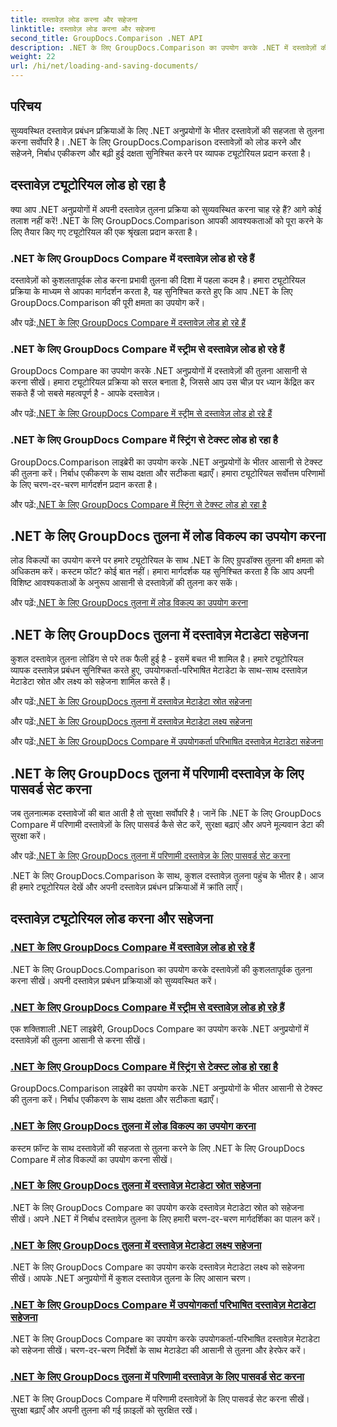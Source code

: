 ```yaml
---
title: दस्तावेज़ लोड करना और सहेजना
linktitle: दस्तावेज़ लोड करना और सहेजना
second_title: GroupDocs.Comparison .NET API
description: .NET के लिए GroupDocs.Comparison का उपयोग करके .NET में दस्तावेज़ों की आसानी से तुलना करें। कुशल दस्तावेज़ प्रबंधन के लिए लोड विकल्पों को लोड करना, सहेजना और उपयोग करना सीखें।
weight: 22
url: /hi/net/loading-and-saving-documents/
---
```

## परिचय

सुव्यवस्थित दस्तावेज़ प्रबंधन प्रक्रियाओं के लिए .NET अनुप्रयोगों के भीतर दस्तावेज़ों की सहजता से तुलना करना सर्वोपरि है। .NET के लिए GroupDocs.Comparison दस्तावेज़ों को लोड करने और सहेजने, निर्बाध एकीकरण और बढ़ी हुई दक्षता सुनिश्चित करने पर व्यापक ट्यूटोरियल प्रदान करता है।

## दस्तावेज़ ट्यूटोरियल लोड हो रहा है

क्या आप .NET अनुप्रयोगों में अपनी दस्तावेज़ तुलना प्रक्रिया को सुव्यवस्थित करना चाह रहे हैं? आगे कोई तलाश नहीं करें! .NET के लिए GroupDocs.Comparison आपकी आवश्यकताओं को पूरा करने के लिए तैयार किए गए ट्यूटोरियल की एक श्रृंखला प्रदान करता है।

### .NET के लिए GroupDocs Compare में दस्तावेज़ लोड हो रहे हैं

दस्तावेज़ों को कुशलतापूर्वक लोड करना प्रभावी तुलना की दिशा में पहला कदम है। हमारा ट्यूटोरियल प्रक्रिया के माध्यम से आपका मार्गदर्शन करता है, यह सुनिश्चित करते हुए कि आप .NET के लिए GroupDocs.Comparison की पूरी क्षमता का उपयोग करें।

 और पढ़ें:[.NET के लिए GroupDocs Compare में दस्तावेज़ लोड हो रहे हैं](./loading-documents/)

### .NET के लिए GroupDocs Compare में स्ट्रीम से दस्तावेज़ लोड हो रहे हैं

GroupDocs Compare का उपयोग करके .NET अनुप्रयोगों में दस्तावेज़ों की तुलना आसानी से करना सीखें। हमारा ट्यूटोरियल प्रक्रिया को सरल बनाता है, जिससे आप उस चीज़ पर ध्यान केंद्रित कर सकते हैं जो सबसे महत्वपूर्ण है - आपके दस्तावेज़।

 और पढ़ें:[.NET के लिए GroupDocs Compare में स्ट्रीम से दस्तावेज़ लोड हो रहे हैं](./loading-documents-from-stream/)

### .NET के लिए GroupDocs Compare में स्ट्रिंग से टेक्स्ट लोड हो रहा है

GroupDocs.Comparison लाइब्रेरी का उपयोग करके .NET अनुप्रयोगों के भीतर आसानी से टेक्स्ट की तुलना करें। निर्बाध एकीकरण के साथ दक्षता और सटीकता बढ़ाएँ। हमारा ट्यूटोरियल सर्वोत्तम परिणामों के लिए चरण-दर-चरण मार्गदर्शन प्रदान करता है।

 और पढ़ें:[.NET के लिए GroupDocs Compare में स्ट्रिंग से टेक्स्ट लोड हो रहा है](./loading-text-from-string/)

## .NET के लिए GroupDocs तुलना में लोड विकल्प का उपयोग करना

लोड विकल्पों का उपयोग करने पर हमारे ट्यूटोरियल के साथ .NET के लिए ग्रुपडॉक्स तुलना की क्षमता को अधिकतम करें। कस्टम फोंट? कोई बात नहीं। हमारा मार्गदर्शक यह सुनिश्चित करता है कि आप अपनी विशिष्ट आवश्यकताओं के अनुरूप आसानी से दस्तावेज़ों की तुलना कर सकें।

 और पढ़ें:[.NET के लिए GroupDocs तुलना में लोड विकल्प का उपयोग करना](./using-load-options/)

## .NET के लिए GroupDocs तुलना में दस्तावेज़ मेटाडेटा सहेजना

कुशल दस्तावेज़ तुलना लोडिंग से परे तक फैली हुई है - इसमें बचत भी शामिल है। हमारे ट्यूटोरियल व्यापक दस्तावेज़ प्रबंधन सुनिश्चित करते हुए, उपयोगकर्ता-परिभाषित मेटाडेटा के साथ-साथ दस्तावेज़ मेटाडेटा स्रोत और लक्ष्य को सहेजना शामिल करते हैं।

 और पढ़ें:[.NET के लिए GroupDocs तुलना में दस्तावेज़ मेटाडेटा स्रोत सहेजना](./saving-documents-metadata-source/)

 और पढ़ें:[.NET के लिए GroupDocs तुलना में दस्तावेज़ मेटाडेटा लक्ष्य सहेजना](./saving-documents-metadata-target/)

 और पढ़ें:[.NET के लिए GroupDocs Compare में उपयोगकर्ता परिभाषित दस्तावेज़ मेटाडेटा सहेजना](./saving-user-defined-document-metadata/)

## .NET के लिए GroupDocs तुलना में परिणामी दस्तावेज़ के लिए पासवर्ड सेट करना

जब तुलनात्मक दस्तावेजों की बात आती है तो सुरक्षा सर्वोपरि है। जानें कि .NET के लिए GroupDocs Compare में परिणामी दस्तावेज़ों के लिए पासवर्ड कैसे सेट करें, सुरक्षा बढ़ाएं और अपने मूल्यवान डेटा की सुरक्षा करें।

 और पढ़ें:[.NET के लिए GroupDocs तुलना में परिणामी दस्तावेज़ के लिए पासवर्ड सेट करना](./setting-password-for-resultant-document/)

.NET के लिए GroupDocs.Comparison के साथ, कुशल दस्तावेज़ तुलना पहुंच के भीतर है। आज ही हमारे ट्यूटोरियल देखें और अपनी दस्तावेज़ प्रबंधन प्रक्रियाओं में क्रांति लाएँ।
## दस्तावेज़ ट्यूटोरियल लोड करना और सहेजना
### [.NET के लिए GroupDocs Compare में दस्तावेज़ लोड हो रहे हैं](./loading-documents/)
.NET के लिए GroupDocs.Comparison का उपयोग करके दस्तावेज़ों की कुशलतापूर्वक तुलना करना सीखें। अपनी दस्तावेज़ प्रबंधन प्रक्रियाओं को सुव्यवस्थित करें।
### [.NET के लिए GroupDocs Compare में स्ट्रीम से दस्तावेज़ लोड हो रहे हैं](./loading-documents-from-stream/)
एक शक्तिशाली .NET लाइब्रेरी, GroupDocs Compare का उपयोग करके .NET अनुप्रयोगों में दस्तावेज़ों की तुलना आसानी से करना सीखें।
### [.NET के लिए GroupDocs Compare में स्ट्रिंग से टेक्स्ट लोड हो रहा है](./loading-text-from-string/)
GroupDocs.Comparison लाइब्रेरी का उपयोग करके .NET अनुप्रयोगों के भीतर आसानी से टेक्स्ट की तुलना करें। निर्बाध एकीकरण के साथ दक्षता और सटीकता बढ़ाएँ।
### [.NET के लिए GroupDocs तुलना में लोड विकल्प का उपयोग करना](./using-load-options/)
कस्टम फ़ॉन्ट के साथ दस्तावेज़ों की सहजता से तुलना करने के लिए .NET के लिए GroupDocs Compare में लोड विकल्पों का उपयोग करना सीखें।
### [.NET के लिए GroupDocs तुलना में दस्तावेज़ मेटाडेटा स्रोत सहेजना](./saving-documents-metadata-source/)
.NET के लिए GroupDocs Compare का उपयोग करके दस्तावेज़ मेटाडेटा स्रोत को सहेजना सीखें। अपने .NET में निर्बाध दस्तावेज़ तुलना के लिए हमारी चरण-दर-चरण मार्गदर्शिका का पालन करें।
### [.NET के लिए GroupDocs तुलना में दस्तावेज़ मेटाडेटा लक्ष्य सहेजना](./saving-documents-metadata-target/)
.NET के लिए GroupDocs Compare का उपयोग करके दस्तावेज़ मेटाडेटा लक्ष्य को सहेजना सीखें। आपके .NET अनुप्रयोगों में कुशल दस्तावेज़ तुलना के लिए आसान चरण।
### [.NET के लिए GroupDocs Compare में उपयोगकर्ता परिभाषित दस्तावेज़ मेटाडेटा सहेजना](./saving-user-defined-document-metadata/)
.NET के लिए GroupDocs Compare का उपयोग करके उपयोगकर्ता-परिभाषित दस्तावेज़ मेटाडेटा को सहेजना सीखें। चरण-दर-चरण निर्देशों के साथ मेटाडेटा की आसानी से तुलना और हेरफेर करें।
### [.NET के लिए GroupDocs तुलना में परिणामी दस्तावेज़ के लिए पासवर्ड सेट करना](./setting-password-for-resultant-document/)
.NET के लिए GroupDocs Compare में परिणामी दस्तावेज़ों के लिए पासवर्ड सेट करना सीखें। सुरक्षा बढ़ाएँ और अपनी तुलना की गई फ़ाइलों को सुरक्षित रखें।